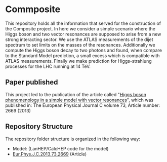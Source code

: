 # Commposite

This repository holds all the information that served for the construction of the Composite project. In here we consider a simple scenario where the Higgs boson and two vector resonances are supposed to arise from a new strong interacting sector. We use the ATLAS measurements of the dijet spectrum to set limits on the masses of the resonances. Additionally we compute the Higgs boson decay to two photons and found, when compare to the Standard Model prediction, a small excess which is compatible with ATLAS measurements. Finally we make prediction for Higgs-strahlung processes for the LHC running at 14 TeV.

## Paper published ##

This project led to the publication of the article called "[Higgs boson phenomenology in a simple model
with vector resonances](https://link.springer.com/article/10.1140/epjc/s10052-013-2669-2)", which was published in: The European Physical Journal C volume 73, Article number: 2669 (2013)

## Repository Structure ##

The repository folder structure is organized in the following way:  
  * Model: (LanHEP/CalcHEP code for the model)
  * [Eur.Phys.J.C.2013.73.2669](https://link.springer.com/article/10.1140/epjc/s10052-013-2669-2) (Article)

